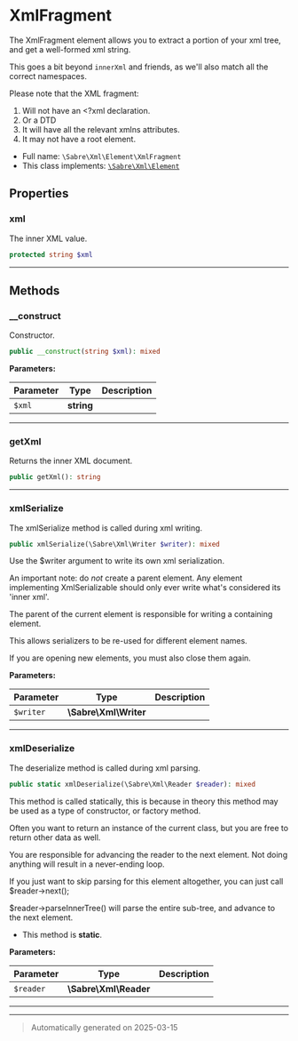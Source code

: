 
# XmlFragment

The XmlFragment element allows you to extract a portion of your xml tree,
and get a well-formed xml string.

This goes a bit beyond `innerXml` and friends, as we'll also match all the
correct namespaces.

Please note that the XML fragment:

1. Will not have an <?xml declaration.
2. Or a DTD
3. It will have all the relevant xmlns attributes.
4. It may not have a root element.

* Full name: `\Sabre\Xml\Element\XmlFragment`
* This class implements:
[`\Sabre\Xml\Element`](../Element.md)



## Properties


### xml

The inner XML value.

```php
protected string $xml
```






***

## Methods


### __construct

Constructor.

```php
public __construct(string $xml): mixed
```








**Parameters:**

| Parameter | Type | Description |
|-----------|------|-------------|
| `$xml` | **string** |  |





***

### getXml

Returns the inner XML document.

```php
public getXml(): string
```












***

### xmlSerialize

The xmlSerialize method is called during xml writing.

```php
public xmlSerialize(\Sabre\Xml\Writer $writer): mixed
```

Use the $writer argument to write its own xml serialization.

An important note: do _not_ create a parent element. Any element
implementing XmlSerializable should only ever write what's considered
its 'inner xml'.

The parent of the current element is responsible for writing a
containing element.

This allows serializers to be re-used for different element names.

If you are opening new elements, you must also close them again.






**Parameters:**

| Parameter | Type | Description |
|-----------|------|-------------|
| `$writer` | **\Sabre\Xml\Writer** |  |





***

### xmlDeserialize

The deserialize method is called during xml parsing.

```php
public static xmlDeserialize(\Sabre\Xml\Reader $reader): mixed
```

This method is called statically, this is because in theory this method
may be used as a type of constructor, or factory method.

Often you want to return an instance of the current class, but you are
free to return other data as well.

You are responsible for advancing the reader to the next element. Not
doing anything will result in a never-ending loop.

If you just want to skip parsing for this element altogether, you can
just call $reader->next();

$reader->parseInnerTree() will parse the entire sub-tree, and advance to
the next element.

* This method is **static**.




**Parameters:**

| Parameter | Type | Description |
|-----------|------|-------------|
| `$reader` | **\Sabre\Xml\Reader** |  |





***


***
> Automatically generated on 2025-03-15
